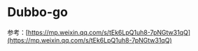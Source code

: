 # Dubbo-go

参考：[https://mp.weixin.qq.com/s/tEk6LpQ1uh8-7pNGtw31qQ](https://mp.weixin.qq.com/s/tEk6LpQ1uh8-7pNGtw31qQ)

